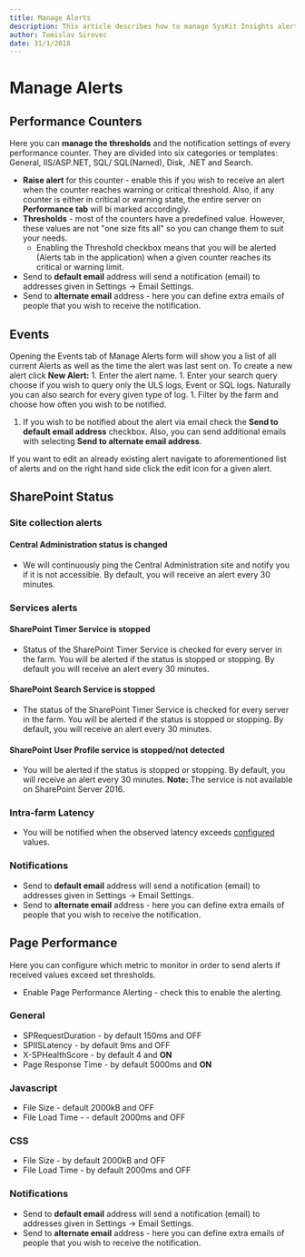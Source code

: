 ```yaml
---
title: Manage Alerts
description: This article describes how to manage SysKit Insights alerts.
author: Tomislav Sirovec
date: 31/1/2018
---
```


# Manage Alerts

## Performance Counters

Here you can **manage the thresholds** and the notification settings of every performance counter. They are divided into six categories or templates: General, IIS/ASP.NET, SQL/ SQL\(Named\), Disk, .NET and Search.

* **Raise alert** for this counter - enable this if you wish to receive an alert when the counter reaches warning or critical threshold. Also, if any counter is either in critical or warning state, the entire server on **Performance tab** will bi marked accordingly.
* **Thresholds** - most of the counters have a predefined value. However, these values are not "one size fits all" so you can change them to suit your needs.
  * Enabling the Threshold checkbox means that you will be alerted \(Alerts tab in the application\) when a given counter reaches its critical or warning limit. 
* Send to **default email** address will send a notification \(email\) to addresses given in Settings -&gt; Email Settings.
* Send to **alternate email** address - here you can define extra emails of people that you wish to receive the notification. 

## Events

Opening the Events tab of Manage Alerts form will show you a list of all current Alerts as well as the time the alert was last sent on. To create a new alert click **New Alert:** 1. Enter the alert name. 1. Enter your search query choose if you wish to query only the ULS logs, Event or SQL logs. Naturally you can also search for every given type of log. 1. Filter by the farm and choose how often you wish to be notified.  
1. If you wish to be notified about the alert via email check the **Send to default email address** checkbox. Also, you can send additional emails with selecting **Send to alternate email address**.

If you want to edit an already existing alert navigate to aforementioned list of alerts and on the right hand side click the edit icon for a given alert.

## SharePoint Status

### Site collection alerts

#### Central Administration status is changed

* We will continuously ping the Central Administration site and notify you if it is not accessible. By default, you will receive an alert every 30 minutes.

### Services alerts

#### SharePoint Timer Service is stopped

* Status of the SharePoint Timer Service is checked for every server in the farm. You will be alerted if the status is stopped or stopping. By default you will receive an alert every 30 minutes. 

#### SharePoint Search Service is stopped

* The status of the SharePoint Timer Service is checked for every server in the farm. You will be alerted if the status is stopped or stopping. By default, you will receive an alert every 30 minutes.

#### SharePoint User Profile service is stopped/not detected

* You will be alerted if the status is stopped or stopping. By default, you will receive an alert every 30 minutes. **Note:** The service is not available on SharePoint Server 2016.

### Intra-farm Latency

* You will be notified when the observed latency exceeds [configured ](customize-settings.md)values. 

### Notifications

* Send to **default email** address will send a notification \(email\) to addresses given in Settings -&gt; Email Settings.
* Send to **alternate email** address - here you can define extra emails of people that you wish to receive the notification.

## Page Performance

Here you can configure which metric to monitor in order to send alerts if received values exceed set thresholds.

* Enable Page Performance Alerting - check this to enable the alerting.

### General

* SPRequestDuration - by default 150ms and OFF
* SPIISLatency - by default 9ms and OFF
* X-SPHealthScore - by default 4 and **ON**
* Page Response Time - by default 5000ms and **ON**

### Javascript

* File Size - default 2000kB and OFF
* File Load Time - - default 2000ms and OFF

### CSS

* File Size - by default 2000kB and OFF
* File Load Time - by default 2000ms and OFF

### Notifications

* Send to **default email** address will send a notification \(email\) to addresses given in Settings -&gt; Email Settings.
* Send to **alternate email** address - here you can define extra emails of people that you wish to receive the notification.

